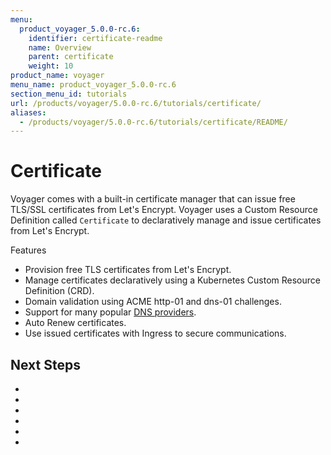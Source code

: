 ```yaml
---
menu:
  product_voyager_5.0.0-rc.6:
    identifier: certificate-readme
    name: Overview
    parent: certificate
    weight: 10
product_name: voyager
menu_name: product_voyager_5.0.0-rc.6
section_menu_id: tutorials
url: /products/voyager/5.0.0-rc.6/tutorials/certificate/
aliases:
  - /products/voyager/5.0.0-rc.6/tutorials/certificate/README/
---
```


# Certificate

Voyager comes with a built-in certificate manager that can issue free TLS/SSL certificates from Let's Encrypt. Voyager uses a Custom Resource Definition called `Certificate` to declaratively manage and issue certificates from Let's Encrypt.

Features
- Provision free TLS certificates from Let's Encrypt.
- Manage certificates declaratively using a Kubernetes Custom Resource Definition (CRD).
- Domain validation using ACME http-01 and dns-01 challenges.
- Support for many popular [DNS providers](/docs/tutorials/certificate/providers.md).
- Auto Renew certificates.
- Use issued certificates with Ingress to secure communications.

## Next Steps
- [](/docs/tutorials/certificate/http.md)
- [](/docs/tutorials/certificate/route53.md)
- [](/docs/tutorials/certificate/google-cloud.md)
- [](/docs/tutorials/certificate/providers.md)
- [](/docs/tutorials/certificate/delete.md)
- [](/docs/tutorials/certificate/faq.md)
